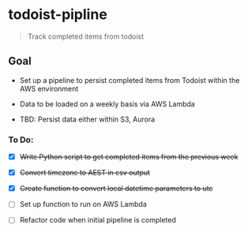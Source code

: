 # todoist-pipline

> Track completed items from todoist

## Goal 

- Set up a pipeline to persist completed items from Todoist within the AWS environment

- Data to be loaded on a weekly basis via AWS Lambda 

- TBD: Persist data either within S3, Aurora 

### To Do:

- [x] ~~Write Python script to get completed items from the previous week~~

- [X] ~~Convert timezone to AEST in csv output~~

- [x] ~~Create function to convert local datetime parameters to utc~~ 

- [ ] Set up function to run on AWS Lambda 

- [ ] Refactor code when initial pipeline is completed
